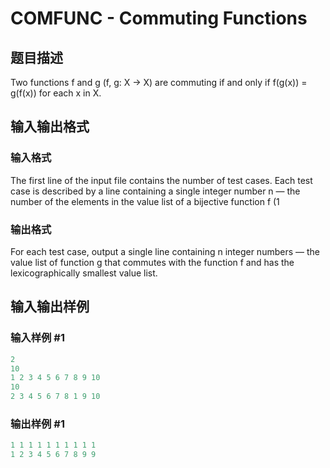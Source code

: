 # COMFUNC - Commuting Functions

## 题目描述

Two functions f and g (f, g: X → X) are commuting if and only if f(g(x)) = g(f(x)) for each x in X.

## 输入输出格式

### 输入格式

The first line of the input file contains the number of test cases. Each test case is described by a line containing a single integer number n — the number of the elements in the value list of a bijective function f (1

### 输出格式

For each test case, output a single line containing n integer numbers — the value list of function g that commutes with the function f and has the lexicographically smallest value list.

## 输入输出样例

### 输入样例 #1

```cpp
2
10
1 2 3 4 5 6 7 8 9 10
10
2 3 4 5 6 7 8 1 9 10
```


### 输出样例 #1

```cpp
1 1 1 1 1 1 1 1 1 1
1 2 3 4 5 6 7 8 9 9
```


